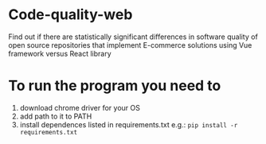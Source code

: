# Code-quality-web
Find out if  there are statistically significant differences in software quality of open source repositories that implement E-commerce solutions using Vue framework versus React library

# To run the program you need to 

1. download chrome driver for your OS
2. add path to it to PATH
3. install dependences listed in requirements.txt e.g.:
`pip install -r requirements.txt`